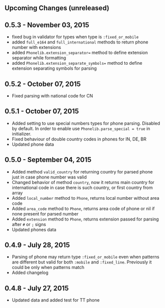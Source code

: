 ## Upcoming Changes (unreleased)

## 0.5.3 - November 03, 2015
- fixed bug in validator for types when type is ```:fixed_or_mobile```
- added ```full_e164``` and ```full_international``` methods to return phone number with extensions
- added ```Phonelib.extension_separator=``` method to define extension separator while formatting
- added ```Phonelib.extension_separate_symbols=``` method to define extension separating symbols for parsing

## 0.5.2 - October 07, 2015
- Fixed parsing with national code for CN

## 0.5.1 - October 07, 2015
- Added setting to use special numbers types for phone parsing. Disabled by default. In order to enable use ```Phonelib.parse_special = true``` in initializer.
- Fixed behaviour of double country codes in phones for IN, DE, BR
- Updated phone data

## 0.5.0 - September 04, 2015
- Added method ```valid_country``` for returning country for parsed phone just in case phone number was valid
- Changed behavior of method ```country```, now it returns main country for international code in case there is such country, or first country from array
- Added ```local_number``` method to ```Phone```, returns local number without area code
- Added ```area_code``` method to ```Phone```, returns area code of phone or nil if none present for parsed number
- Added ```extension``` method to ```Phone```, returns extension passed for parsing after ```#``` or ```;``` signs
- Updated phones data

## 0.4.9 - July 28, 2015

- Parsing of phone may return type ```:fixed_or_mobile``` even when patterns are different but valid for both ```:mobile``` and ```:fixed_line```. Previously it could be only when patterns match
- Added changelog

## 0.4.8 - July 27, 2015

- Updated data and added test for TT phone
